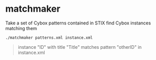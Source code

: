 matchmaker
==========

Take a set of Cybox patterns contained in STIX find Cybox instances matching them

`./matchmaker patterns.xml instance.xml`
> instance "ID" with title "Title" matches pattern "otherID" in instance.xml 
